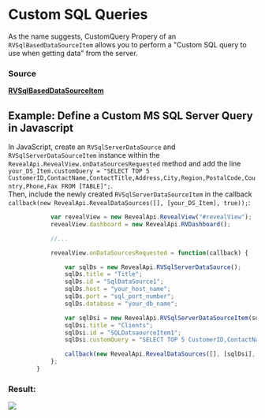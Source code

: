 # Custom SQL Queries

As the name suggests, CustomQuery Propery of an `RVSqlBasedDataSourceItem` allows you to perform a "Custom SQL query to use when getting data" from the server.

### Source 
[**RVSqlBasedDataSourceItem**](https://help.revealbi.io/api/java/latest/com/infragistics/reveal/sdk/api/model/RVSqlBasedDataSourceItem.html#setCustomQuery(java.lang.String))

## Example: Define a Custom MS SQL Server Query in Javascript

In JavaScript, create an `RVSqlServerDataSource` and `RVSqlServerDataSourceItem` instance within the `RevealApi.RevealView.onDataSourcesRequested` method and add the line `your_DS_Item.customQuery = "SELECT TOP 5 CustomerID,ContactName,ContactTitle,Address,City,Region,PostalCode,Country,Phone,Fax FROM [TABLE]";`.
<br>
Then, include the newly created `RVSqlServerDataSourceItem` in the callback `callback(new RevealApi.RevealDataSources([], [your_DS_Item], true));`:

```javascript
            var revealView = new RevealApi.RevealView("#revealView");
            revealView.dashboard = new RevealApi.RVDashboard();

            //...

            revealView.onDataSourcesRequested = function(callback) {

                var sqlDs = new RevealApi.RVSqlServerDataSource();
                sqlDs.title = "Title";
                sqlDs.id = "SqlDataSource1";
                sqlDs.host = "your_host_name";
                sqlDs.port = "sql_port_number";
                sqlDs.database = "your_db_name";

                var sqlDsi = new RevealApi.RVSqlServerDataSourceItem(sqlDs);
                sqlDsi.title = "Clients";
                sqlDsi.id = "SQLDatsaourceItem1";
                sqlDsi.customQuery = "SELECT TOP 5 CustomerID,ContactName,ContactTitle,Address,City,Region,PostalCode,Country,Phone,Fax FROM [TABLE]";

                callback(new RevealApi.RevealDataSources([], [sqlDsi], true));
            };
        }
```

      
### Result:


![](images/custom-query-web.jpg)
